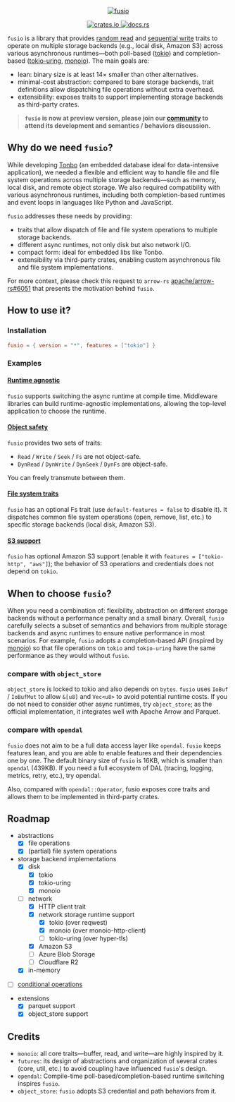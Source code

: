 <p style="text-align: center;">
  <a href="https://crates.io/crates/fusio">
    <img alt="fusio" src="https://github.com/user-attachments/assets/52e680dc-9c03-4dca-ae07-5d57ba452af8">
  </a>
</p>

<p style="text-align: center;">
  <a href="https://crates.io/crates/fusio">
    <img alt="crates.io" src="https://img.shields.io/crates/v/fusio">
  </a>

  <a href="https://docs.rs/fusio/latest/fusio/">
    <img alt="docs.rs" src="https://img.shields.io/docsrs/fusio">
  </a>
</p>

`fusio` is a library that provides [random read](https://docs.rs/fusio/latest/fusio/trait.Read.html) and [sequential write](https://docs.rs/fusio/latest/fusio/trait.Write.html) traits to operate on multiple storage backends (e.g., local disk, Amazon S3) across various asynchronous runtimes—both poll-based ([tokio](https://github.com/tokio-rs/tokio)) and completion-based ([tokio-uring](https://github.com/tokio-rs/tokio-uring), [monoio](https://github.com/bytedance/monoio)). The main goals are:
- lean: binary size is at least 14× smaller than other alternatives.
- minimal-cost abstraction: compared to bare storage backends, trait definitions allow dispatching file operations without extra overhead.
- extensibility: exposes traits to support implementing storage backends as third-party crates.

> **`fusio` is now at preview version, please join our [community](https://discord.gg/j27XVFVmJM) to attend its development and semantics / behaviors discussion.**

## Why do we need `fusio`?
While developing [Tonbo](https://github.com/tonbo-io/tonbo) (an embedded database ideal for data-intensive application), we needed a flexible and efficient way to handle file and file system operations across multiple storage backends—such as memory, local disk, and remote object storage. We also required compatibility with various asynchronous runtimes, including both completion-based runtimes and event loops in languages like Python and JavaScript.

`fusio` addresses these needs by providing:
- traits that allow dispatch of file and file system operations to multiple storage backends.
- different async runtimes, not only disk but also network I/O.
- compact form: ideal for embedded libs like Tonbo.
- extensibility via third-party crates, enabling custom asynchronous file and file system implementations.

For more context, please check this request to `arrow-rs` [apache/arrow-rs#6051](https://github.com/apache/arrow-rs/issues/6051) that presents the motivation behind `fusio`.

## How to use it?

### Installation
```toml
fusio = { version = "*", features = ["tokio"] }
```

### Examples

#### [Runtime agnostic](https://github.com/tonbo-io/fusio/blob/main/examples/src/multi_runtime.rs)

`fusio` supports switching the async runtime at compile time. Middleware libraries can build runtime-agnostic implementations, allowing the top-level application to choose the runtime.

#### [Object safety](https://github.com/tonbo-io/fusio/blob/main/examples/src/object.rs)

`fusio` provides two sets of traits:
- `Read` / `Write` / `Seek` / `Fs` are not object-safe.
- `DynRead` / `DynWrite` / `DynSeek` / `DynFs` are object-safe.

You can freely transmute between them.

#### [File system traits](https://github.com/tonbo-io/fusio/blob/main/examples/src/fs.rs)

`fusio` has an optional Fs trait (use `default-features = false` to disable it). It dispatches common file system operations (open, remove, list, etc.) to specific storage backends (local disk, Amazon S3).

#### [S3 support](https://github.com/tonbo-io/fusio/blob/main/examples/src/s3.rs)

`fusio` has optional Amazon S3 support (enable it with `features = ["tokio-http", "aws"]`); the behavior of S3 operations and credentials does not depend on `tokio`.

## When to choose `fusio`?

When you need a combination of: flexibility, abstraction on different storage backends without a performance penalty and a small binary. Overall, `fusio` carefully selects a subset of semantics and behaviors from multiple storage backends and async runtimes to ensure native performance in most scenarios. For example, `fusio` adopts a completion-based API (inspired by [monoio](https://docs.rs/monoio/latest/monoio/io/trait.AsyncReadRent.html)) so that file operations on `tokio` and `tokio-uring`  have the same performance as they would without `fusio`.

### compare with `object_store`

`object_store` is locked to tokio and also depends on `bytes`. `fusio` uses `IoBuf` / `IoBufMut` to allow `&[u8]` and `Vec<u8>` to avoid potential runtime costs. If you do not need to consider other async runtimes, try `object_store`; as the official implementation, it integrates well with Apache Arrow and Parquet.

### compare with `opendal`

`fusio` does not aim to be a full data access layer like `opendal`. `fusio` keeps features lean, and you are able to enable features and their dependencies one by one. The default binary size of `fusio` is 16KB, which is smaller than `opendal` (439KB). If you need a full ecosystem of DAL (tracing, logging, metrics, retry, etc.), try opendal.

Also, compared with `opendal::Operator`, fusio exposes core traits and allows them to be implemented in third-party crates.

## Roadmap
- abstractions
  - [x] file operations
  - [x] (partial) file system operations
- storage backend implementations
  - [x] disk
    - [x] tokio
    - [x] tokio-uring
    - [x] monoio
  - [ ] network
    - [x] HTTP client trait
    - [x] network storage runtime support
      - [x] tokio (over reqwest)
      - [x] monoio (over monoio-http-client)
      - [ ] tokio-uring (over hyper-tls)
    - [x] Amazon S3
    - [ ] Azure Blob Storage
    - [ ] Cloudflare R2
  - [x] in-memory
- [ ] [conditional operations](https://aws.amazon.com/cn/about-aws/whats-new/2024/08/amazon-s3-conditional-writes/)
- extensions
  - [x] parquet support
  - [x] object_store support

## Credits
- `monoio`: all core traits—buffer, read, and write—are highly inspired by it.
- `futures`: its design of abstractions and organization of several crates (core, util, etc.) to avoid coupling have influenced `fusio`'s design.
- `opendal`: Compile-time poll-based/completion-based runtime switching inspires `fusio`.
- `object_store`: `fusio` adopts S3 credential and path behaviors from it.
